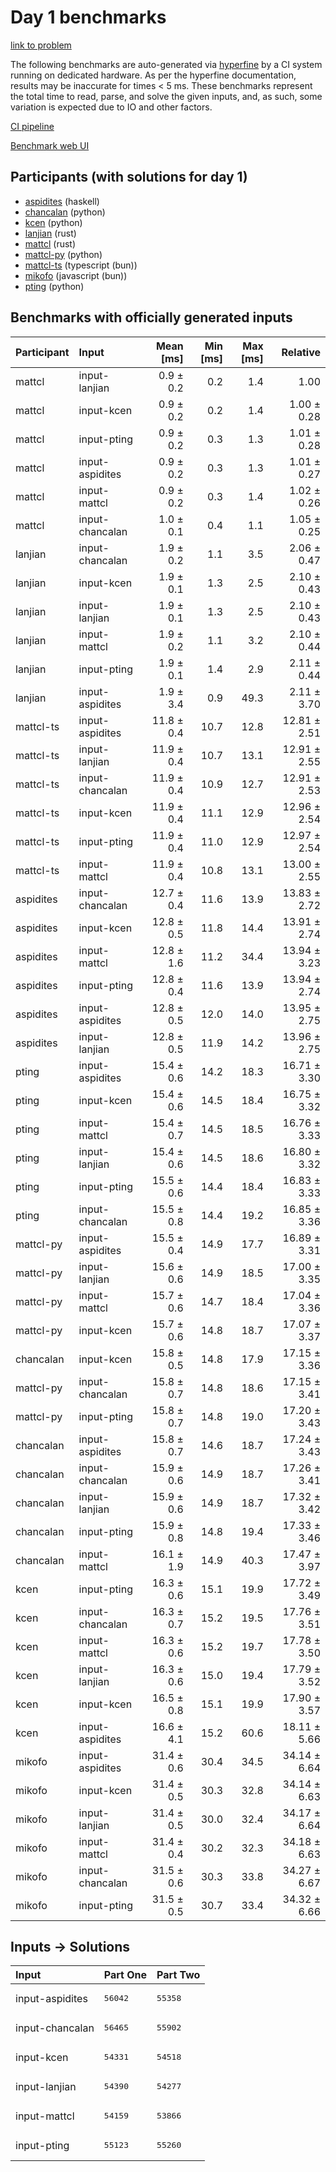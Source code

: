 # Day 1 benchmarks

[link to problem](https://adventofcode.com/2023/day/1)

The following benchmarks are auto-generated via
[hyperfine](https://github.com/sharkdp/hyperfine) by a CI system running on
dedicated hardware. As per the hyperfine documentation, results may be
inaccurate for times < 5 ms. These benchmarks represent the total time to read,
parse, and solve the given inputs, and, as such, some variation is expected due
to IO and other factors.

[CI pipeline](http://ci.papercode.net:8080/teams/main/pipelines/aoc2023)

[Benchmark web UI](https://aoc.ancalagon.black)


## Participants (with solutions for day 1)

- [aspidites](https://github.com/aspidites/aoc2023) (haskell)
- [chancalan](https://github.com/chancalan/aoc2023) (python)
- [kcen](https://github.com/kcen/aoc2023) (python)
- [lanjian](https://github.com/lanjian/aoc-2023) (rust)
- [mattcl](https://github.com/mattcl/aoc2023) (rust)
- [mattcl-py](https://github.com/mattcl/aoc2023-py) (python)
- [mattcl-ts](https://github.com/mattcl/aoc2023-js) (typescript (bun))
- [mikofo](https://github.com/mikofo/advent-of-code-2023) (javascript (bun))
- [pting](https://github.com/pting/aoc2023) (python)


## Benchmarks with officially generated inputs

| Participant | Input | Mean [ms] | Min [ms] | Max [ms] | Relative |
|:---|:---|---:|---:|---:|---:|
| mattcl | input-lanjian | 0.9 ± 0.2 | 0.2 | 1.4 | 1.00 |
| mattcl | input-kcen | 0.9 ± 0.2 | 0.2 | 1.4 | 1.00 ± 0.28 |
| mattcl | input-pting | 0.9 ± 0.2 | 0.3 | 1.3 | 1.01 ± 0.28 |
| mattcl | input-aspidites | 0.9 ± 0.2 | 0.3 | 1.3 | 1.01 ± 0.27 |
| mattcl | input-mattcl | 0.9 ± 0.2 | 0.3 | 1.4 | 1.02 ± 0.26 |
| mattcl | input-chancalan | 1.0 ± 0.1 | 0.4 | 1.1 | 1.05 ± 0.25 |
| lanjian | input-chancalan | 1.9 ± 0.2 | 1.1 | 3.5 | 2.06 ± 0.47 |
| lanjian | input-kcen | 1.9 ± 0.1 | 1.3 | 2.5 | 2.10 ± 0.43 |
| lanjian | input-lanjian | 1.9 ± 0.1 | 1.3 | 2.5 | 2.10 ± 0.43 |
| lanjian | input-mattcl | 1.9 ± 0.2 | 1.1 | 3.2 | 2.10 ± 0.44 |
| lanjian | input-pting | 1.9 ± 0.1 | 1.4 | 2.9 | 2.11 ± 0.44 |
| lanjian | input-aspidites | 1.9 ± 3.4 | 0.9 | 49.3 | 2.11 ± 3.70 |
| mattcl-ts | input-aspidites | 11.8 ± 0.4 | 10.7 | 12.8 | 12.81 ± 2.51 |
| mattcl-ts | input-lanjian | 11.9 ± 0.4 | 10.7 | 13.1 | 12.91 ± 2.55 |
| mattcl-ts | input-chancalan | 11.9 ± 0.4 | 10.9 | 12.7 | 12.91 ± 2.53 |
| mattcl-ts | input-kcen | 11.9 ± 0.4 | 11.1 | 12.9 | 12.96 ± 2.54 |
| mattcl-ts | input-pting | 11.9 ± 0.4 | 11.0 | 12.9 | 12.97 ± 2.54 |
| mattcl-ts | input-mattcl | 11.9 ± 0.4 | 10.8 | 13.1 | 13.00 ± 2.55 |
| aspidites | input-chancalan | 12.7 ± 0.4 | 11.6 | 13.9 | 13.83 ± 2.72 |
| aspidites | input-kcen | 12.8 ± 0.5 | 11.8 | 14.4 | 13.91 ± 2.74 |
| aspidites | input-mattcl | 12.8 ± 1.6 | 11.2 | 34.4 | 13.94 ± 3.23 |
| aspidites | input-pting | 12.8 ± 0.4 | 11.6 | 13.9 | 13.94 ± 2.74 |
| aspidites | input-aspidites | 12.8 ± 0.5 | 12.0 | 14.0 | 13.95 ± 2.75 |
| aspidites | input-lanjian | 12.8 ± 0.5 | 11.9 | 14.2 | 13.96 ± 2.75 |
| pting | input-aspidites | 15.4 ± 0.6 | 14.2 | 18.3 | 16.71 ± 3.30 |
| pting | input-kcen | 15.4 ± 0.6 | 14.5 | 18.4 | 16.75 ± 3.32 |
| pting | input-mattcl | 15.4 ± 0.7 | 14.5 | 18.5 | 16.76 ± 3.33 |
| pting | input-lanjian | 15.4 ± 0.6 | 14.5 | 18.6 | 16.80 ± 3.32 |
| pting | input-pting | 15.5 ± 0.6 | 14.4 | 18.4 | 16.83 ± 3.33 |
| pting | input-chancalan | 15.5 ± 0.8 | 14.4 | 19.2 | 16.85 ± 3.36 |
| mattcl-py | input-aspidites | 15.5 ± 0.4 | 14.9 | 17.7 | 16.89 ± 3.31 |
| mattcl-py | input-lanjian | 15.6 ± 0.6 | 14.9 | 18.5 | 17.00 ± 3.35 |
| mattcl-py | input-mattcl | 15.7 ± 0.6 | 14.7 | 18.4 | 17.04 ± 3.36 |
| mattcl-py | input-kcen | 15.7 ± 0.6 | 14.8 | 18.7 | 17.07 ± 3.37 |
| chancalan | input-kcen | 15.8 ± 0.5 | 14.8 | 17.9 | 17.15 ± 3.36 |
| mattcl-py | input-chancalan | 15.8 ± 0.7 | 14.8 | 18.6 | 17.15 ± 3.41 |
| mattcl-py | input-pting | 15.8 ± 0.7 | 14.8 | 19.0 | 17.20 ± 3.43 |
| chancalan | input-aspidites | 15.8 ± 0.7 | 14.6 | 18.7 | 17.24 ± 3.43 |
| chancalan | input-chancalan | 15.9 ± 0.6 | 14.9 | 18.7 | 17.26 ± 3.41 |
| chancalan | input-lanjian | 15.9 ± 0.6 | 14.9 | 18.7 | 17.32 ± 3.42 |
| chancalan | input-pting | 15.9 ± 0.8 | 14.8 | 19.4 | 17.33 ± 3.46 |
| chancalan | input-mattcl | 16.1 ± 1.9 | 14.9 | 40.3 | 17.47 ± 3.97 |
| kcen | input-pting | 16.3 ± 0.6 | 15.1 | 19.9 | 17.72 ± 3.49 |
| kcen | input-chancalan | 16.3 ± 0.7 | 15.2 | 19.5 | 17.76 ± 3.51 |
| kcen | input-mattcl | 16.3 ± 0.6 | 15.2 | 19.7 | 17.78 ± 3.50 |
| kcen | input-lanjian | 16.3 ± 0.6 | 15.0 | 19.4 | 17.79 ± 3.52 |
| kcen | input-kcen | 16.5 ± 0.8 | 15.1 | 19.9 | 17.90 ± 3.57 |
| kcen | input-aspidites | 16.6 ± 4.1 | 15.2 | 60.6 | 18.11 ± 5.66 |
| mikofo | input-aspidites | 31.4 ± 0.6 | 30.4 | 34.5 | 34.14 ± 6.64 |
| mikofo | input-kcen | 31.4 ± 0.5 | 30.3 | 32.8 | 34.14 ± 6.63 |
| mikofo | input-lanjian | 31.4 ± 0.5 | 30.0 | 32.4 | 34.17 ± 6.64 |
| mikofo | input-mattcl | 31.4 ± 0.4 | 30.2 | 32.3 | 34.18 ± 6.63 |
| mikofo | input-chancalan | 31.5 ± 0.6 | 30.3 | 33.8 | 34.27 ± 6.67 |
| mikofo | input-pting | 31.5 ± 0.5 | 30.7 | 33.4 | 34.32 ± 6.66 |


## Inputs -> Solutions

| Input | Part One | Part Two |
|:---|:---|:---|
|input-aspidites|<pre>56042</pre>|<pre>55358</pre>|
|input-chancalan|<pre>56465</pre>|<pre>55902</pre>|
|input-kcen|<pre>54331</pre>|<pre>54518</pre>|
|input-lanjian|<pre>54390</pre>|<pre>54277</pre>|
|input-mattcl|<pre>54159</pre>|<pre>53866</pre>|
|input-pting|<pre>55123</pre>|<pre>55260</pre>|